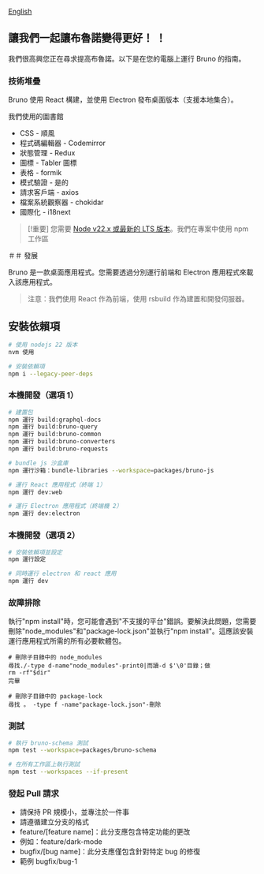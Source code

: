 [English](../../contributing.md)

## 讓我們一起讓布魯諾變得更好！ ！

我們很高興您正在尋求提高布魯諾。以下是在您的電腦上運行 Bruno 的指南。

### 技術堆疊

Bruno 使用 React 構建，並使用 Electron 發布桌面版本（支援本地集合）。

我們使用的圖書館

- CSS - 順風
- 程式碼編輯器 - Codemirror
- 狀態管理 - Redux
- 圖標 - Tabler 圖標
- 表格 - formik
- 模式驗證 - 是的
- 請求客戶端 - axios
- 檔案系統觀察器 - chokidar
- 國際化 - i18next

> [!重要]
> 您需要 [Node v22.x 或最新的 LTS 版本](https://nodejs.org/en/)。我們在專案中使用 npm 工作區

＃＃ 發展

Bruno 是一款桌面應用程式。您需要透過分別運行前端和 Electron 應用程式來載入該應用程式。

> 注意：我們使用 React 作為前端，使用 rsbuild 作為建置和開發伺服器。


## 安裝依賴項

```bash
# 使用 nodejs 22 版本
nvm 使用

# 安裝依賴項
npm i --legacy-peer-deps
```

### 本機開發（選項 1）

```bash
# 建置包
npm 運行 build:graphql-docs
npm 運行 build:bruno-query
npm 運行 build:bruno-common
npm 運行 build:bruno-converters
npm 運行 build:bruno-requests

# bundle js 沙盒庫
npm 運行沙箱：bundle-libraries --workspace=packages/bruno-js

# 運行 React 應用程式（終端 1）
npm 運行 dev:web

# 運行 Electron 應用程式（終端機 2）
npm 運行 dev:electron
```

### 本機開發（選項 2）

```bash
# 安裝依賴項並設定
npm 運行設定

# 同時運行 electron 和 react 應用
npm 運行 dev
```

### 故障排除

執行"npm install"時，您可能會遇到"不支援的平台"錯誤。要解決此問題，您需要刪除"node_modules"和"package-lock.json"並執行"npm install"。這應該安裝運行應用程式所需的所有必要軟體包。

```殼
# 刪除子目錄中的 node_modules
尋找./-type d-name"node_modules"-print0|而讀-d $'\0'目錄；做
rm -rf"$dir"
完畢

# 刪除子目錄中的 package-lock
尋找 。 -type f -name"package-lock.json"-刪除
```

### 測試

```bash
# 執行 bruno-schema 測試
npm test --workspace=packages/bruno-schema

# 在所有工作區上執行測試
npm test --workspaces --if-present
```

### 發起 Pull 請求

- 請保持 PR 規模小，並專注於一件事
- 請遵循建立分支的格式
- feature/[feature name]：此分支應包含特定功能的更改
- 例如：feature/dark-mode
- bugfix/[bug name]：此分支應僅包含針對特定 bug 的修復
- 範例 bugfix/bug-1
